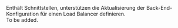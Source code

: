 <Namespace Name="Microsoft.Azure.Management.Network.Fluent.LoadBalancerBackend.UpdateDefinition">
  <Docs>
    <summary>Enthält Schnittstellen, unterstützen die Aktualisierung der Back-End-Konfiguration für einen Load Balancer definieren.</summary> 
    <remarks>To be added.</remarks>
  </Docs>
</Namespace>
